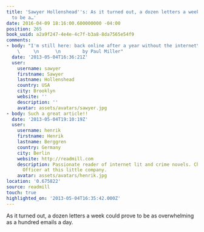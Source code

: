 ```yaml
---
title: 'Sawyer Hollenshead''s: As it turned out, a dozen letters a week could prove
  to be a…'
date: 2016-04-09 18:16:00.600000000 -04:00
position: 265
book_uuid: a2a9f247-4e4e-4c7f-b3a8-8da7565e54f9
comments:
- body: "I'm still here: back online after a year without the internet\n        \n
    \     \n      \n        by Paul Miller"
  date: '2013-05-04T16:36:21Z'
  user:
    username: sawyer
    firstname: Sawyer
    lastname: Hollenshead
    country: USA
    city: Brooklyn
    website: ''
    description: ''
    avatar: assets/avatars/sawyer.jpg
- body: Such a great article!!
  date: '2013-05-04T19:10:19Z'
  user:
    username: henrik
    firstname: Henrik
    lastname: Berggren
    country: Germany
    city: Berlin
    website: http://readmill.com
    description: Passionate reader of internet lit and crime novels. Chief Happiness
      Officer at this little company.
    avatar: assets/avatars/henrik.jpg
location: '0.675822'
source: readmill
touch: true
highlighted_on: '2013-05-04T16:35:42.000Z'
---
```


As it turned out, a dozen letters a week could prove to be as overwhelming as a hundred emails a day.